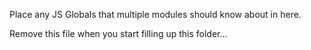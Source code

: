 Place any JS Globals that multiple modules should know about in here.

Remove this file when you start filling up this folder...

